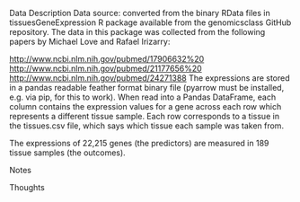 Data Description
Data source: converted from the binary RData files in tissuesGeneExpression R package available from the genomicsclass GitHub repository. The data in this package was collected from the following papers by Michael Love and Rafael Irizarry:

http://www.ncbi.nlm.nih.gov/pubmed/17906632%20 http://www.ncbi.nlm.nih.gov/pubmed/21177656%20 http://www.ncbi.nlm.nih.gov/pubmed/24271388
The expressions are stored in a pandas readable feather format binary file (pyarrow must be installed, e.g. via pip, for this to work). When read into a Pandas DataFrame, each column contains the expression values for a gene across each row which represents a different tissue sample. Each row corresponds to a tissue in the tissues.csv file, which says which tissue each sample was taken from.

The expressions of 22,215 genes (the predictors) are measured in 189 tissue samples (the outcomes).

Notes

Thoughts
